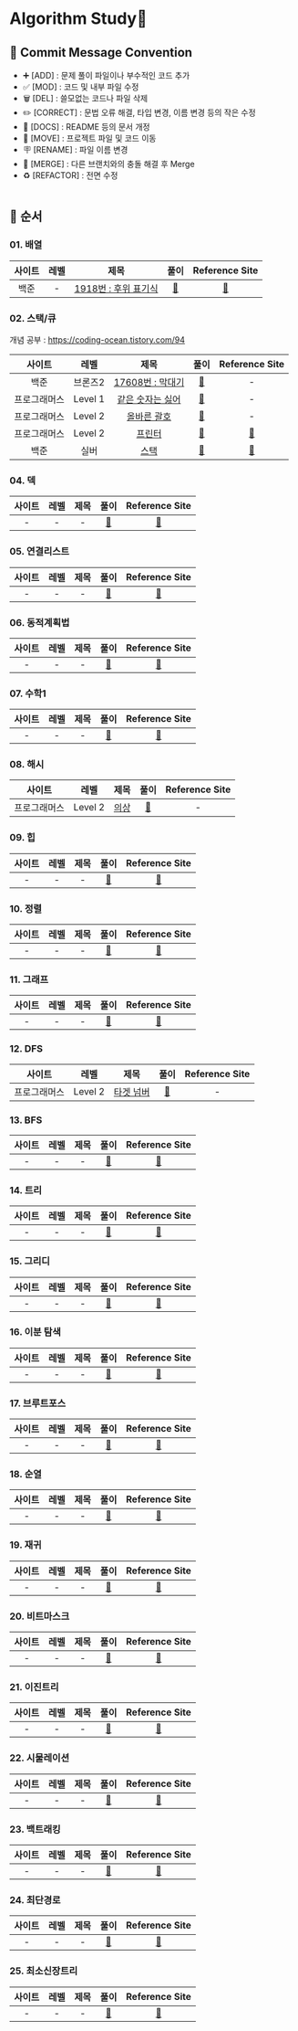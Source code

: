 # Algorithm Study📝

## 📍 Commit Message Convention
- ➕ [ADD] : 문제 풀이 파일이나 부수적인 코드 추가
- ✅ [MOD] : 코드 및 내부 파일 수정
- 🗑 [DEL] : 쓸모없는 코드나 파일 삭제
- ✏️ [CORRECT] : 문법 오류 해결, 타입 변경, 이름 변경 등의 작은 수정
- 📄 [DOCS] : README 등의 문서 개정
- 🚚 [MOVE] : 프로젝트 파일 및 코드 이동
- 🪧 [RENAME] : 파일 이름 변경
- 🔀 [MERGE] : 다른 브랜치와의 충돌 해결 후 Merge
- ♻️ [REFACTOR] : 전면 수정
<br></br>

## 📍 순서

### 01. 배열

| 사이트 | 레벨 | 제목 | 풀이 | Reference Site | 
| :---: | :---: | :---: | :---: | :---: |
| 백준 | - | <a href="https://www.acmicpc.net/problem/1918">1918번 : 후위 표기식</a>  | <a href="https://github.com/AlgorismTest/coding-test-study/blob/main/%EC%9D%B4%EC%A7%80%ED%99%8D/%EB%AC%B8%EC%A0%9C/1%EC%A3%BC%EC%B0%A8/1918/index.js">🔗</a>  | <a href="#">:bookmark:</a> |

### 02. 스택/큐

개념 공부 : https://coding-ocean.tistory.com/94

| 사이트 | 레벨 | 제목 | 풀이 | Reference Site | 
| :---: | :---: | :---: | :---: | :---: |
| 백준 | 브론즈2 | <a href="https://www.acmicpc.net/problem/17608">17608번 : 막대기</a> | <a href="https://github.com/lee-ji-hong/Algorithm/blob/main/%EB%B0%B1%EC%A4%80/Bronze/17608.%E2%80%85%EB%A7%89%EB%8C%80%EA%B8%B0/%EB%A7%89%EB%8C%80%EA%B8%B0.js">🔗</a> | - |
| 프로그래머스 | Level 1 | <a href="https://school.programmers.co.kr/learn/courses/30/lessons/12906">같은 숫자는 싫어</a> | <a href="https://github.com/lee-ji-hong/Algorithm/blob/main/%ED%94%84%EB%A1%9C%EA%B7%B8%EB%9E%98%EB%A8%B8%EC%8A%A4/lv1/12906.%E2%80%85%EA%B0%99%EC%9D%80%E2%80%85%EC%88%AB%EC%9E%90%EB%8A%94%E2%80%85%EC%8B%AB%EC%96%B4/%EA%B0%99%EC%9D%80%E2%80%85%EC%88%AB%EC%9E%90%EB%8A%94%E2%80%85%EC%8B%AB%EC%96%B4.js">🔗</a> | - |
| 프로그래머스 | Level 2 | <a href="https://school.programmers.co.kr/learn/courses/30/lessons/12909">올바른 괄호</a> | <a href="https://github.com/lee-ji-hong/Algorithm/blob/main/%ED%94%84%EB%A1%9C%EA%B7%B8%EB%9E%98%EB%A8%B8%EC%8A%A4/lv2/12909.%E2%80%85%EC%98%AC%EB%B0%94%EB%A5%B8%E2%80%85%EA%B4%84%ED%98%B8/%EC%98%AC%EB%B0%94%EB%A5%B8%E2%80%85%EA%B4%84%ED%98%B8.js">🔗</a> | - |
| 프로그래머스 | Level 2 | <a href="https://school.programmers.co.kr/learn/courses/30/lessons/42587">프린터</a> | <a href="https://github.com/lee-ji-hong/Algorithm/blob/main/%ED%94%84%EB%A1%9C%EA%B7%B8%EB%9E%98%EB%A8%B8%EC%8A%A4/lv2/42587.%E2%80%85%ED%94%84%EB%A6%B0%ED%84%B0/%ED%94%84%EB%A6%B0%ED%84%B0.js">🔗</a> | <a href="https://coding-ocean.tistory.com/95">:bookmark:</a> |
| 백준 | 실버 | <a href="https://www.acmicpc.net/problem/10828">스택</a> | <a href="https://github.com/lee-ji-hong/Algorithm/tree/main/%EB%B0%B1%EC%A4%80/Silver/10828.%E2%80%85%EC%8A%A4%ED%83%9D">🔗</a> | <a href="hhttps://gurtn.tistory.com/67">:bookmark:</a> |

### 04. 덱

| 사이트 | 레벨 | 제목 | 풀이 | Reference Site | 
| :---: | :---: | :---: | :---: | :---: |
| - | - | - | <a href="#">🔗</a> | <a href="#">:bookmark:</a> |

### 05. 연결리스트

| 사이트 | 레벨 | 제목 | 풀이 | Reference Site | 
| :---: | :---: | :---: | :---: | :---: |
| - | - | - | <a href="#">🔗</a> | <a href="#">:bookmark:</a> |

### 06. 동적계획법

| 사이트 | 레벨 | 제목 | 풀이 | Reference Site | 
| :---: | :---: | :---: | :---: | :---: |
| - | - | - | <a href="#">🔗</a> | <a href="#">:bookmark:</a> |

### 07. 수학1 

| 사이트 | 레벨 | 제목 | 풀이 | Reference Site | 
| :---: | :---: | :---: | :---: | :---: |
| - | - | - | <a href="#">🔗</a> | <a href="#">:bookmark:</a> |

### 08. 해시

| 사이트 | 레벨 | 제목 | 풀이 | Reference Site | 
| :---: | :---: | :---: | :---: | :---: |
| 프로그래머스 | Level 2 | <a href="\https://school.programmers.co.kr/learn/courses/30/lessons/42578">의상</a> | <a href="https://github.com/lee-ji-hong/Algorithm/blob/main/%ED%94%84%EB%A1%9C%EA%B7%B8%EB%9E%98%EB%A8%B8%EC%8A%A4/lv2/42578.%E2%80%85%EC%9D%98%EC%83%81/%EC%9D%98%EC%83%81.js">🔗</a> | - |

### 09. 힙

| 사이트 | 레벨 | 제목 | 풀이 | Reference Site | 
| :---: | :---: | :---: | :---: | :---: |
| - | - | - | <a href="#">🔗</a> | <a href="#">:bookmark:</a> |

### 10. 정렬

| 사이트 | 레벨 | 제목 | 풀이 | Reference Site | 
| :---: | :---: | :---: | :---: | :---: |
| - | - | - | <a href="#">🔗</a> | <a href="#">:bookmark:</a> |

### 11. 그래프

| 사이트 | 레벨 | 제목 | 풀이 | Reference Site | 
| :---: | :---: | :---: | :---: | :---: |
| - | - | - | <a href="#">🔗</a> | <a href="#">:bookmark:</a> |

### 12. DFS

| 사이트 | 레벨 | 제목 | 풀이 | Reference Site | 
| :---: | :---: | :---: | :---: | :---: |
| 프로그래머스 | Level 2 | <a href="https://programmers.co.kr/learn/courses/30/lessons/43165">타겟 넘버</a> | <a href="https://github.com/lee-ji-hong/Algorithm/tree/main/%ED%94%84%EB%A1%9C%EA%B7%B8%EB%9E%98%EB%A8%B8%EC%8A%A4/lv2/43165.%E2%80%85%ED%83%80%EA%B2%9F%E2%80%85%EB%84%98%EB%B2%84">🔗</a> | - |

### 13. BFS

| 사이트 | 레벨 | 제목 | 풀이 | Reference Site | 
| :---: | :---: | :---: | :---: | :---: |
| - | - | - | <a href="#">🔗</a> | <a href="#">:bookmark:</a> |

### 14. 트리

| 사이트 | 레벨 | 제목 | 풀이 | Reference Site | 
| :---: | :---: | :---: | :---: | :---: |
| - | - | - | <a href="#">🔗</a> | <a href="#">:bookmark:</a> |

### 15. 그리디

| 사이트 | 레벨 | 제목 | 풀이 | Reference Site | 
| :---: | :---: | :---: | :---: | :---: |
| - | - | - | <a href="#">🔗</a> | <a href="#">:bookmark:</a> |

### 16. 이분 탐색

| 사이트 | 레벨 | 제목 | 풀이 | Reference Site | 
| :---: | :---: | :---: | :---: | :---: |
| - | - | - | <a href="#">🔗</a> | <a href="#">:bookmark:</a> |

### 17. 브루트포스

| 사이트 | 레벨 | 제목 | 풀이 | Reference Site | 
| :---: | :---: | :---: | :---: | :---: |
| - | - | - | <a href="#">🔗</a> | <a href="#">:bookmark:</a> |

### 18. 순열

| 사이트 | 레벨 | 제목 | 풀이 | Reference Site | 
| :---: | :---: | :---: | :---: | :---: |
| - | - | - | <a href="#">🔗</a> | <a href="#">:bookmark:</a> |

### 19. 재귀

| 사이트 | 레벨 | 제목 | 풀이 | Reference Site | 
| :---: | :---: | :---: | :---: | :---: |
| - | - | - | <a href="#">🔗</a> | <a href="#">:bookmark:</a> |

### 20. 비트마스크

| 사이트 | 레벨 | 제목 | 풀이 | Reference Site | 
| :---: | :---: | :---: | :---: | :---: |
| - | - | - | <a href="#">🔗</a> | <a href="#">:bookmark:</a> |

### 21. 이진트리

| 사이트 | 레벨 | 제목 | 풀이 | Reference Site | 
| :---: | :---: | :---: | :---: | :---: |
| - | - | - | <a href="#">🔗</a> | <a href="#">:bookmark:</a> |

### 22. 시물레이션

| 사이트 | 레벨 | 제목 | 풀이 | Reference Site | 
| :---: | :---: | :---: | :---: | :---: |
| - | - | - | <a href="#">🔗</a> | <a href="#">:bookmark:</a> |

### 23. 백트래킹

| 사이트 | 레벨 | 제목 | 풀이 | Reference Site | 
| :---: | :---: | :---: | :---: | :---: |
| - | - | - | <a href="#">🔗</a> | <a href="#">:bookmark:</a> |

### 24. 최단경로

| 사이트 | 레벨 | 제목 | 풀이 | Reference Site | 
| :---: | :---: | :---: | :---: | :---: |
| - | - | - | <a href="#">🔗</a> | <a href="#">:bookmark:</a> |

### 25. 최소신장트리

| 사이트 | 레벨 | 제목 | 풀이 | Reference Site | 
| :---: | :---: | :---: | :---: | :---: |
| - | - | - | <a href="#">🔗</a> | <a href="#">:bookmark:</a> |
